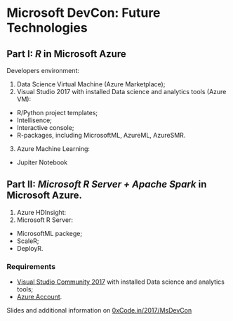 # Microsoft DevCon: Future Technologies
## Part I: *R* in Microsoft Azure
Developers environment:
1. Data Science Virtual Machine (Azure Marketplace);
2. Visual Studio 2017 with installed Data science and analytics tools (Azure VM):
* R/Python project templates;
* Intellisence;
* Interactive console;
* R-packages, including MicrosoftML, AzureML, AzureSMR.
3. Azure Machine Learning:
* Jupiter Notebook

## Part II: *Microsoft R Server + Apache Spark* in Microsoft Azure.
1. Azure HDInsight:
2. Microsoft R Server:
* MicrosoftML packege;
* ScaleR;
* DeployR.

### Requirements
- [Visual Studio Community 2017](https://www.visualstudio.com/downloads/) with installed Data science and analytics tools;
- [Azure Account](https://azure.microsoft.com/).


Slides and additional information on [0xCode.in/2017/MsDevCon](http://0xcode.in/2017/msdevcon) 
